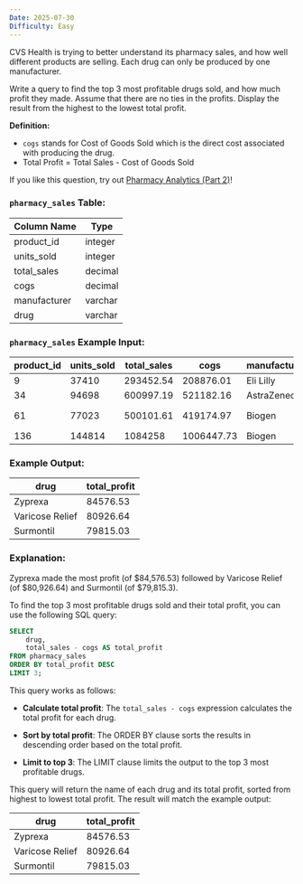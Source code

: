 ```yaml
---
Date: 2025-07-30
Difficulty: Easy
---
```

CVS Health is trying to better understand its pharmacy sales, and how well different products are selling. Each drug can only be produced by one manufacturer.

Write a query to find the top 3 most profitable drugs sold, and how much profit they made. Assume that there are no ties in the profits. Display the result from the highest to the lowest total profit.

**Definition:**

- `cogs` stands for Cost of Goods Sold which is the direct cost associated with producing the drug.
- Total Profit = Total Sales - Cost of Goods Sold

If you like this question, try out [Pharmacy Analytics (Part 2)](https://datalemur.com/questions/non-profitable-drugs)!

### `pharmacy_sales` Table:

|**Column Name**|**Type**|
|---|---|
|product_id|integer|
|units_sold|integer|
|total_sales|decimal|
|cogs|decimal|
|manufacturer|varchar|
|drug|varchar|

### `pharmacy_sales` Example Input:

|**product_id**|**units_sold**|**total_sales**|**cogs**|**manufacturer**|**drug**|
|---|---|---|---|---|---|
|9|37410|293452.54|208876.01|Eli Lilly|Zyprexa|
|34|94698|600997.19|521182.16|AstraZeneca|Surmontil|
|61|77023|500101.61|419174.97|Biogen|Varicose Relief|
|136|144814|1084258|1006447.73|Biogen|Burkhart|

### Example Output:

|**drug**|**total_profit**|
|---|---|
|Zyprexa|84576.53|
|Varicose Relief|80926.64|
|Surmontil|79815.03|

### Explanation:

Zyprexa made the most profit (of $84,576.53) followed by Varicose Relief (of $80,926.64) and Surmontil (of $79,815.3).

To find the top 3 most profitable drugs sold and their total profit, you can use the following SQL query:

```SQL
SELECT 
    drug,
    total_sales - cogs AS total_profit
FROM pharmacy_sales
ORDER BY total_profit DESC
LIMIT 3;
```

This query works as follows:

- **Calculate total profit**: The `total_sales - cogs` expression calculates the total profit for each drug.

- **Sort by total profit**: The ORDER BY clause sorts the results in descending order based on the total profit.

- **Limit to top 3**: The LIMIT clause limits the output to the top 3 most profitable drugs.

This query will return the name of each drug and its total profit, sorted from highest to lowest total profit. The result will match the example output:

| drug            | total_profit |
| --------------- | ------------ |
| Zyprexa         | 84576.53     |
| Varicose Relief | 80926.64     |
| Surmontil       | 79815.03     |
